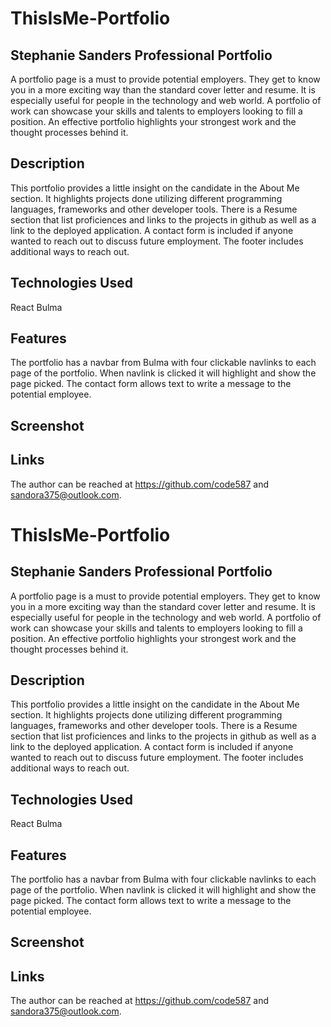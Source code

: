# ThisIsMe-Portfolio

## Stephanie Sanders Professional Portfolio

A portfolio page is a must to provide potential employers. They get to know you in a more exciting way than the standard cover letter and resume.  It is especially useful for people in the technology and web world.  A portfolio of work can showcase your skills and talents to employers looking to fill a position. An effective portfolio highlights your strongest work and the thought processes behind it. 

## Description
This portfolio provides a little insight on the candidate in the About Me section.  It highlights projects done utilizing different programming languages, frameworks and other developer tools. There is a Resume section that list proficiences and links to the projects in github as well as a link to the deployed application.  A contact form is included if anyone wanted to reach out to discuss future employment. The footer includes additional ways to reach out.  

## Technologies Used
React
Bulma

## Features
The portfolio has a navbar from Bulma with four clickable navlinks to each page of the portfolio.  When navlink is clicked it will highlight and show the page picked. The contact form allows text to write a message to the potential employee.

## Screenshot

## Links

The author can be reached at https://github.com/code587 and sandora375@outlook.com.
# ThisIsMe-Portfolio

## Stephanie Sanders Professional Portfolio

A portfolio page is a must to provide potential employers. They get to know you in a more exciting way than the standard cover letter and resume.  It is especially useful for people in the technology and web world.  A portfolio of work can showcase your skills and talents to employers looking to fill a position. An effective portfolio highlights your strongest work and the thought processes behind it. 

## Description
This portfolio provides a little insight on the candidate in the About Me section.  It highlights projects done utilizing different programming languages, frameworks and other developer tools. There is a Resume section that list proficiences and links to the projects in github as well as a link to the deployed application.  A contact form is included if anyone wanted to reach out to discuss future employment. The footer includes additional ways to reach out.  

## Technologies Used
React
Bulma

## Features
The portfolio has a navbar from Bulma with four clickable navlinks to each page of the portfolio.  When navlink is clicked it will highlight and show the page picked. The contact form allows text to write a message to the potential employee.

## Screenshot

## Links

The author can be reached at https://github.com/code587 and sandora375@outlook.com.
